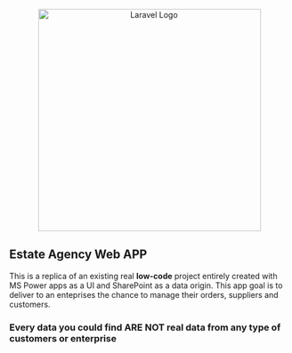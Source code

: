 <p align="center"><a href="https://laravel.com" target="_blank"><img src="https://raw.githubusercontent.com/laravel/art/master/logo-lockup/5%20SVG/2%20CMYK/1%20Full%20Color/laravel-logolockup-cmyk-red.svg" width="400" alt="Laravel Logo"></a></p>

## Estate Agency Web APP

This is a replica of an existing real <b>low-code</b> project entirely created with MS Power apps as a UI and SharePoint as a data origin.
This app goal is to deliver to an enteprises the chance to manage their orders, suppliers and customers.

<h3>Every data you could find <b>ARE NOT</b> real data from any type of customers or enterprise</h3>